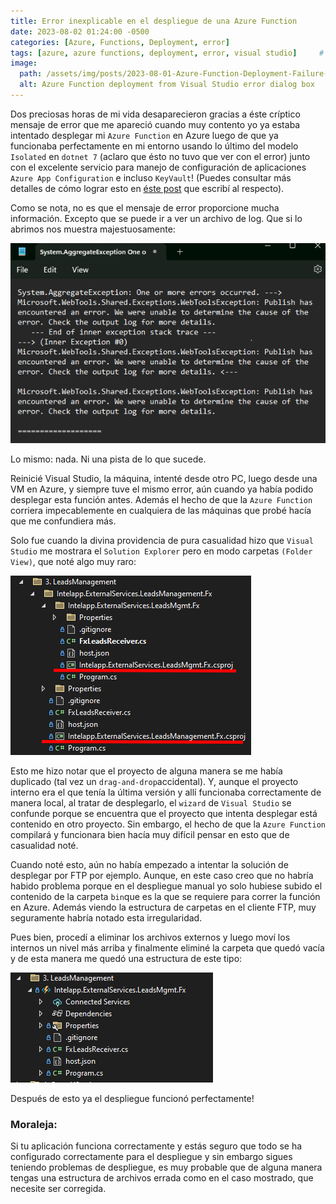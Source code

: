 ```yaml
---
title: Error inexplicable en el despliegue de una Azure Function
date: 2023-08-02 01:24:00 -0500
categories: [Azure, Functions, Deployment, error]
tags: [azure, azure functions, deployment, error, visual studio]     # TAG names should always be lowercase
image:
  path: /assets/img/posts/2023-08-01-Azure-Function-Deployment-Failure-Header.png
  alt: Azure Function deployment from Visual Studio error dialog box
---
```


Dos preciosas horas de mi vida desaparecieron gracias a éste críptico mensaje de error que me apareció cuando muy contento yo ya estaba intentado desplegar mi `Azure Function` en Azure luego de que ya funcionaba perfectamente en mi entorno usando lo último del modelo `Isolated` en `dotnet 7` (aclaro que ésto no tuvo que ver con el error) junto con el excelente servicio para manejo de configuración de aplicaciones `Azure App Configuration` e incluso `KeyVault`! (Puedes consultar más detalles de cómo lograr esto en [éste post](https://blog.warnov.com/posts/AAC-KV-FX/) que escribí al respecto).

Como se nota, no es que el mensaje de error proporcione mucha información. Excepto que se puede ir a ver un archivo de log. Que si lo abrimos nos muestra majestuosamente:

![Archivo de log inútil](/assets/img/posts/2023-08-01-Azure-Function-Deployment-Failure-Useless-Log-File.png)

Lo mismo: nada. Ni una pista de lo que sucede.

Reinicié Visual Studio, la máquina, intenté desde otro PC, luego desde una VM en Azure, y siempre tuve el mismo error, aún cuando ya había podido desplegar esta función antes. Además el hecho de que la `Azure Function` corriera impecablemente en cualquiera de las máquinas que probé hacía que me confundiera más.

Solo fue cuando la divina providencia de pura casualidad hizo que `Visual Studio` me mostrara el `Solution Explorer` pero en modo carpetas `(Folder View)`, que noté algo muy raro:

![Ventajas de la vista de carpeta o Folder View](/assets/img/posts/2023-08-01-Azure-Function-Deployment-Failure-Blessed-Folder-View.png)

Esto me hizo notar que el proyecto de alguna manera se me había duplicado (tal vez un `drag-and-drop`accidental). Y, aunque el proyecto interno era el que tenía la última versión y allí funcionaba correctamente de manera local, al tratar de desplegarlo, el `wizard` de `Visual Studio` se confunde porque se encuentra que el proyecto que intenta desplegar está contenido en otro proyecto. Sin embargo, el hecho de que la  `Azure Function` compilará y funcionara bien hacía muy difícil pensar en esto que de casualidad noté.

Cuando noté esto, aún no había empezado a intentar la solución de desplegar por FTP por ejemplo. Aunque, en este caso creo que no habría habido problema porque en el despliegue manual yo solo hubiese subido el contenido de la carpeta `bin`que es la que se requiere para correr la función en Azure. Además viendo la estructura de carpetas en el cliente FTP, muy seguramente habría notado esta irregularidad.

Pues bien, procedí a eliminar los archivos externos y luego moví los internos un nivel más arriba y finalmente eliminé la carpeta que quedó vacía y de esta manera me quedó una estructura de este tipo:

![Estructura de archivos corregida](/assets/img/posts/2023-08-01-Azure-Function-Deployment-Failure-Fixed-File-Structure.png)

Después de esto ya el despliegue funcionó perfectamente!

### Moraleja: 

Si tu aplicación funciona correctamente y estás seguro que todo se ha configurado correctamente para el despliegue y sin embargo sigues teniendo problemas de despliegue, es muy probable que de alguna manera tengas una estructura de archivos errada como en el caso mostrado, que necesite ser corregida.

